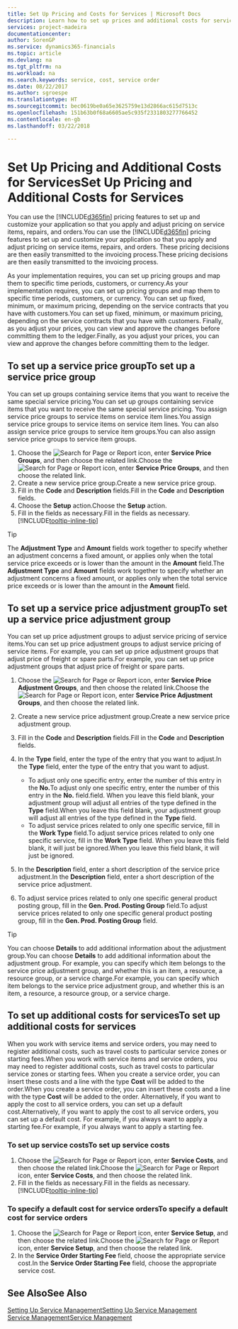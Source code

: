 ```yaml
---
title: Set Up Pricing and Costs for Services | Microsoft Docs
description: Learn how to set up prices and additional costs for services.
services: project-madeira
documentationcenter: 
author: SorenGP
ms.service: dynamics365-financials
ms.topic: article
ms.devlang: na
ms.tgt_pltfrm: na
ms.workload: na
ms.search.keywords: service, cost, service order
ms.date: 08/22/2017
ms.author: sgroespe
ms.translationtype: HT
ms.sourcegitcommit: bec0619be0a65e3625759e13d2866ac615d7513c
ms.openlocfilehash: 151b63b0f68a6605ae5c935f2331803277766452
ms.contentlocale: en-gb
ms.lasthandoff: 03/22/2018

---
```


# <a name="set-up-pricing-and-additional-costs-for-services"></a><span data-ttu-id="e3b6c-103">Set Up Pricing and Additional Costs for Services</span><span class="sxs-lookup"><span data-stu-id="e3b6c-103">Set Up Pricing and Additional Costs for Services</span></span>
<span data-ttu-id="e3b6c-104">You can use the [!INCLUDE[d365fin](includes/d365fin_md.md)] pricing features to set up and customize your application so that you apply and adjust pricing on service items, repairs, and orders.</span><span class="sxs-lookup"><span data-stu-id="e3b6c-104">You can use the [!INCLUDE[d365fin](includes/d365fin_md.md)] pricing features to set up and customize your application so that you apply and adjust pricing on service items, repairs, and orders.</span></span> <span data-ttu-id="e3b6c-105">These pricing decisions are then easily transmitted to the invoicing process.</span><span class="sxs-lookup"><span data-stu-id="e3b6c-105">These pricing decisions are then easily transmitted to the invoicing process.</span></span>  
  
<span data-ttu-id="e3b6c-106">As your implementation requires, you can set up pricing groups and map them to specific time periods, customers, or currency.</span><span class="sxs-lookup"><span data-stu-id="e3b6c-106">As your implementation requires, you can set up pricing groups and map them to specific time periods, customers, or currency.</span></span> <span data-ttu-id="e3b6c-107">You can set up fixed, minimum, or maximum pricing, depending on the service contracts that you have with customers.</span><span class="sxs-lookup"><span data-stu-id="e3b6c-107">You can set up fixed, minimum, or maximum pricing, depending on the service contracts that you have with customers.</span></span> <span data-ttu-id="e3b6c-108">Finally, as you adjust your prices, you can view and approve the changes before committing them to the ledger.</span><span class="sxs-lookup"><span data-stu-id="e3b6c-108">Finally, as you adjust your prices, you can view and approve the changes before committing them to the ledger.</span></span>  

## <a name="to-set-up-a-service-price-group"></a><span data-ttu-id="e3b6c-109">To set up a service price group</span><span class="sxs-lookup"><span data-stu-id="e3b6c-109">To set up a service price group</span></span>
<span data-ttu-id="e3b6c-110">You can set up groups containing service items that you want to receive the same special service pricing.</span><span class="sxs-lookup"><span data-stu-id="e3b6c-110">You can set up groups containing service items that you want to receive the same special service pricing.</span></span> <span data-ttu-id="e3b6c-111">You assign service price groups to service items on service item lines.</span><span class="sxs-lookup"><span data-stu-id="e3b6c-111">You assign service price groups to service items on service item lines.</span></span> <span data-ttu-id="e3b6c-112">You can also assign service price groups to service item groups.</span><span class="sxs-lookup"><span data-stu-id="e3b6c-112">You can also assign service price groups to service item groups.</span></span>  

1. <span data-ttu-id="e3b6c-113">Choose the ![Search for Page or Report](media/ui-search/search_small.png "Search for Page or Report icon") icon, enter **Service Price Groups**, and then choose the related link.</span><span class="sxs-lookup"><span data-stu-id="e3b6c-113">Choose the ![Search for Page or Report](media/ui-search/search_small.png "Search for Page or Report icon") icon, enter **Service Price Groups**, and then choose the related link.</span></span>  
2. <span data-ttu-id="e3b6c-114">Create a new service price group.</span><span class="sxs-lookup"><span data-stu-id="e3b6c-114">Create a new service price group.</span></span>  
3. <span data-ttu-id="e3b6c-115">Fill in the **Code** and **Description** fields.</span><span class="sxs-lookup"><span data-stu-id="e3b6c-115">Fill in the **Code** and **Description** fields.</span></span>  
4. <span data-ttu-id="e3b6c-116">Choose the **Setup** action.</span><span class="sxs-lookup"><span data-stu-id="e3b6c-116">Choose the **Setup** action.</span></span>  
2. <span data-ttu-id="e3b6c-117">Fill in the fields as necessary.</span><span class="sxs-lookup"><span data-stu-id="e3b6c-117">Fill in the fields as necessary.</span></span> [!INCLUDE[tooltip-inline-tip](includes/tooltip-inline-tip_md.md)]  

 > [!Tip]
 > <span data-ttu-id="e3b6c-118">The **Adjustment Type** and **Amount** fields work together to specify whether an adjustment concerns a fixed amount, or applies only when the total service price exceeds or is lower than the amount in the **Amount** field.</span><span class="sxs-lookup"><span data-stu-id="e3b6c-118">The **Adjustment Type** and **Amount** fields work together to specify whether an adjustment concerns a fixed amount, or applies only when the total service price exceeds or is lower than the amount in the **Amount** field.</span></span>  

## <a name="to-set-up-a-service-price-adjustment-group"></a><span data-ttu-id="e3b6c-119">To set up a service price adjustment group</span><span class="sxs-lookup"><span data-stu-id="e3b6c-119">To set up a service price adjustment group</span></span>  
<span data-ttu-id="e3b6c-120">You can set up price adjustment groups to adjust service pricing of service items.</span><span class="sxs-lookup"><span data-stu-id="e3b6c-120">You can set up price adjustment groups to adjust service pricing of service items.</span></span> <span data-ttu-id="e3b6c-121">For example, you can set up price adjustment groups that adjust price of freight or spare parts.</span><span class="sxs-lookup"><span data-stu-id="e3b6c-121">For example, you can set up price adjustment groups that adjust price of freight or spare parts.</span></span>  
  
1. <span data-ttu-id="e3b6c-122">Choose the ![Search for Page or Report](media/ui-search/search_small.png "Search for Page or Report icon") icon, enter **Service Price Adjustment Groups**, and then choose the related link.</span><span class="sxs-lookup"><span data-stu-id="e3b6c-122">Choose the ![Search for Page or Report](media/ui-search/search_small.png "Search for Page or Report icon") icon, enter **Service Price Adjustment Groups**, and then choose the related link.</span></span>  
2. <span data-ttu-id="e3b6c-123">Create a new service price adjustment group.</span><span class="sxs-lookup"><span data-stu-id="e3b6c-123">Create a new service price adjustment group.</span></span>  
3. <span data-ttu-id="e3b6c-124">Fill in the **Code** and **Description** fields.</span><span class="sxs-lookup"><span data-stu-id="e3b6c-124">Fill in the **Code** and **Description** fields.</span></span>  
4. <span data-ttu-id="e3b6c-125">In the **Type** field, enter the type of the entry that you want to adjust.</span><span class="sxs-lookup"><span data-stu-id="e3b6c-125">In the **Type** field, enter the type of the entry that you want to adjust.</span></span>  
  
    * <span data-ttu-id="e3b6c-126">To adjust only one specific entry, enter the number of this entry in the **No.**</span><span class="sxs-lookup"><span data-stu-id="e3b6c-126">To adjust only one specific entry, enter the number of this entry in the **No.**</span></span> <span data-ttu-id="e3b6c-127">field.</span><span class="sxs-lookup"><span data-stu-id="e3b6c-127">field.</span></span> <span data-ttu-id="e3b6c-128">When you leave this field blank, your adjustment group will adjust all entries of the type defined in the **Type** field.</span><span class="sxs-lookup"><span data-stu-id="e3b6c-128">When you leave this field blank, your adjustment group will adjust all entries of the type defined in the **Type** field.</span></span>  
    * <span data-ttu-id="e3b6c-129">To adjust service prices related to only one specific service, fill in the **Work Type** field.</span><span class="sxs-lookup"><span data-stu-id="e3b6c-129">To adjust service prices related to only one specific service, fill in the **Work Type** field.</span></span> <span data-ttu-id="e3b6c-130">When you leave this field blank, it will just be ignored.</span><span class="sxs-lookup"><span data-stu-id="e3b6c-130">When you leave this field blank, it will just be ignored.</span></span>  
  
5. <span data-ttu-id="e3b6c-131">In the **Description** field, enter a short description of the service price adjustment.</span><span class="sxs-lookup"><span data-stu-id="e3b6c-131">In the **Description** field, enter a short description of the service price adjustment.</span></span>  
6. <span data-ttu-id="e3b6c-132">To adjust service prices related to only one specific general product posting group, fill in the **Gen. Prod. Posting Group** field.</span><span class="sxs-lookup"><span data-stu-id="e3b6c-132">To adjust service prices related to only one specific general product posting group, fill in the **Gen. Prod. Posting Group** field.</span></span>

> [!Tip]
> <span data-ttu-id="e3b6c-133">You can choose **Details** to add additional information about the adjustment group.</span><span class="sxs-lookup"><span data-stu-id="e3b6c-133">You can choose **Details** to add additional information about the adjustment group.</span></span> <span data-ttu-id="e3b6c-134">For example, you can specify which item belongs to the service price adjustment group, and whether this is an item, a resource, a resource group, or a service charge.</span><span class="sxs-lookup"><span data-stu-id="e3b6c-134">For example, you can specify which item belongs to the service price adjustment group, and whether this is an item, a resource, a resource group, or a service charge.</span></span>  

## <a name="to-set-up-additional-costs-for-services"></a><span data-ttu-id="e3b6c-135">To set up additional costs for services</span><span class="sxs-lookup"><span data-stu-id="e3b6c-135">To set up additional costs for services</span></span>
<span data-ttu-id="e3b6c-136">When you work with service items and service orders, you may need to register additional costs, such as travel costs to particular service zones or starting fees.</span><span class="sxs-lookup"><span data-stu-id="e3b6c-136">When you work with service items and service orders, you may need to register additional costs, such as travel costs to particular service zones or starting fees.</span></span> <span data-ttu-id="e3b6c-137">When you create a service order, you can insert these costs and a line with the type **Cost** will be added to the order.</span><span class="sxs-lookup"><span data-stu-id="e3b6c-137">When you create a service order, you can insert these costs and a line with the type **Cost** will be added to the order.</span></span> <span data-ttu-id="e3b6c-138">Alternatively, if you want to apply the cost to all service orders, you can set up a default cost.</span><span class="sxs-lookup"><span data-stu-id="e3b6c-138">Alternatively, if you want to apply the cost to all service orders, you can set up a default cost.</span></span> <span data-ttu-id="e3b6c-139">For example, if you always want to apply a starting fee.</span><span class="sxs-lookup"><span data-stu-id="e3b6c-139">For example, if you always want to apply a starting fee.</span></span>
  
### <a name="to-set-up-service-costs"></a><span data-ttu-id="e3b6c-140">To set up service costs</span><span class="sxs-lookup"><span data-stu-id="e3b6c-140">To set up service costs</span></span>
1. <span data-ttu-id="e3b6c-141">Choose the ![Search for Page or Report](media/ui-search/search_small.png "Search for Page or Report icon") icon, enter **Service Costs**, and then choose the related link.</span><span class="sxs-lookup"><span data-stu-id="e3b6c-141">Choose the ![Search for Page or Report](media/ui-search/search_small.png "Search for Page or Report icon") icon, enter **Service Costs**, and then choose the related link.</span></span> 
2. <span data-ttu-id="e3b6c-142">Fill in the fields as necessary.</span><span class="sxs-lookup"><span data-stu-id="e3b6c-142">Fill in the fields as necessary.</span></span> [!INCLUDE[tooltip-inline-tip](includes/tooltip-inline-tip_md.md)]  

### <a name="to-specify-a-default-cost-for-service-orders"></a><span data-ttu-id="e3b6c-143">To specify a default cost for service orders</span><span class="sxs-lookup"><span data-stu-id="e3b6c-143">To specify a default cost for service orders</span></span>
1. <span data-ttu-id="e3b6c-144">Choose the ![Search for Page or Report](media/ui-search/search_small.png "Search for Page or Report icon") icon, enter **Service Setup**, and then choose the related link.</span><span class="sxs-lookup"><span data-stu-id="e3b6c-144">Choose the ![Search for Page or Report](media/ui-search/search_small.png "Search for Page or Report icon") icon, enter **Service Setup**, and then choose the related link.</span></span> 
2. <span data-ttu-id="e3b6c-145">In the **Service Order Starting Fee** field, choose the appropriate service cost.</span><span class="sxs-lookup"><span data-stu-id="e3b6c-145">In the **Service Order Starting Fee** field, choose the appropriate service cost.</span></span>

## <a name="see-also"></a><span data-ttu-id="e3b6c-146">See Also</span><span class="sxs-lookup"><span data-stu-id="e3b6c-146">See Also</span></span>
[<span data-ttu-id="e3b6c-147">Setting Up Service Management</span><span class="sxs-lookup"><span data-stu-id="e3b6c-147">Setting Up Service Management</span></span>](service-setup-service.md)  
[<span data-ttu-id="e3b6c-148">Service Management</span><span class="sxs-lookup"><span data-stu-id="e3b6c-148">Service Management</span></span>](service-service.md)  

